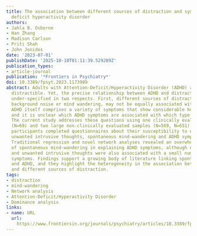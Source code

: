 ```yaml
---
title: The association between different sources of distraction and symptoms of attention
  deficit hyperactivity disorder
authors:
- Jahla B. Osborne
- Han Zhang
- Madison Carlson
- Priti Shah
- John Jonides
date: '2023-07-01'
publishDate: '2025-10-10T01:11:39.529289Z'
publication_types:
- article-journal
publication: '*Frontiers in Psychiatry*'
doi: 10.3389/fpsyt.2023.1173989
abstract: Adults with Attention-Deficit/Hyperactivity Disorder (ADHD) are generally
  distractible. Yet, the precise relationship between ADHD and distractibility remains
  under-specified in two respects. First, different sources of distraction, such as
  background noise or mind wandering, may not be equally associated with ADHD. Second,
  ADHD itself comprises a variety of symptoms that show considerable heterogeneity
  and it is unclear which ADHD symptoms are associated with which type of distraction.
  The current study addresses these questions using one clinically evaluated sample
  (N=69) and two large non-clinically evaluated samples (N=569, N=651). In all samples,
  participants completed questionnaires about their susceptibility to external distraction,
  unwanted intrusive thoughts, spontaneous mind-wandering and ADHD symptomatology.
  Traditional regression and novel network analyses revealed an overwhelming contribution
  of spontaneous mind-wandering in explaining ADHD symptoms, although external distraction
  and unwanted intrusive thoughts were also associated with a small number of ADHD
  symptoms. Findings support a growing body of literature linking spontaneous mind-wandering
  and ADHD, and they highlight the heterogeneity in the association between ADHD symptoms
  and different sources of distraction.
tags:
- distraction
- mind-wandering
- Network analysis
- Attention-Deficit/Hyperactivity Disorder
- Dominance analysis
links:
- name: URL
  url: 
    https://www.frontiersin.org/journals/psychiatry/articles/10.3389/fpsyt.2023.1173989/full
---
```

